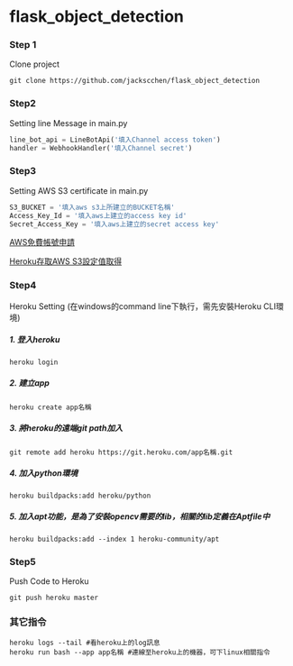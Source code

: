 # flask_object_detection
### Step 1
Clone project
```
git clone https://github.com/jackscchen/flask_object_detection
```
### Step2
Setting line Message in main.py
```python
line_bot_api = LineBotApi('填入Channel access token')
handler = WebhookHandler('填入Channel secret')
```
### Step3
Setting AWS S3 certificate in main.py
```python
S3_BUCKET = '填入aws s3上所建立的BUCKET名稱'
Access_Key_Id = '填入aws上建立的access key id'
Secret_Access_Key = '填入aws上建立的secret access key'
```
[AWS免費帳號申請](https://aws.amazon.com/tw/free/)

[Heroku存取AWS S3設定值取得](https://devcenter.heroku.com/articles/s3)
### Step4
Heroku Setting (在windows的command line下執行，需先安裝Heroku CLI環境)
##### 1. 登入heroku
```
heroku login
```
##### 2. 建立app
```
heroku create app名稱
```
##### 3. 將heroku的遠端git path加入
```
git remote add heroku https://git.heroku.com/app名稱.git
```
##### 4. 加入python環境
```
heroku buildpacks:add heroku/python
```
##### 5. 加入apt功能，是為了安裝opencv需要的lib，相關的lib定義在Aptfile中
```
heroku buildpacks:add --index 1 heroku-community/apt
```
### Step5
Push Code to Heroku
```
git push heroku master
```
### 其它指令
```
heroku logs --tail #看heroku上的log訊息
heroku run bash --app app名稱 #連線至heroku上的機器，可下linux相關指令
```
